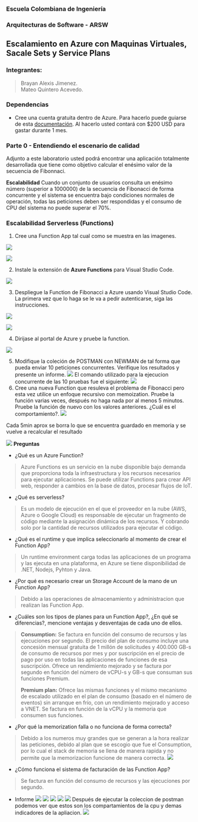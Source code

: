 ### Escuela Colombiana de Ingeniería
### Arquitecturas de Software - ARSW

## Escalamiento en Azure con Maquinas Virtuales, Sacale Sets y Service Plans
### Integrantes:

> Brayan Alexis Jimenez.\
> Mateo Quintero Acevedo.
### Dependencias
* Cree una cuenta gratuita dentro de Azure. Para hacerlo puede guiarse de esta [documentación](https://azure.microsoft.com/en-us/free/search/?&ef_id=Cj0KCQiA2ITuBRDkARIsAMK9Q7MuvuTqIfK15LWfaM7bLL_QsBbC5XhJJezUbcfx-qAnfPjH568chTMaAkAsEALw_wcB:G:s&OCID=AID2000068_SEM_alOkB9ZE&MarinID=alOkB9ZE_368060503322_%2Bazure_b_c__79187603991_kwd-23159435208&lnkd=Google_Azure_Brand&dclid=CjgKEAiA2ITuBRDchty8lqPlzS4SJAC3x4k1mAxU7XNhWdOSESfffUnMNjLWcAIuikQnj3C4U8xRG_D_BwE). Al hacerlo usted contará con $200 USD para gastar durante 1 mes.

### Parte 0 - Entendiendo el escenario de calidad

Adjunto a este laboratorio usted podrá encontrar una aplicación totalmente desarrollada que tiene como objetivo calcular el enésimo valor de la secuencia de Fibonnaci.

**Escalabilidad**
Cuando un conjunto de usuarios consulta un enésimo número (superior a 1000000) de la secuencia de Fibonacci de forma concurrente y el sistema se encuentra bajo condiciones normales de operación, todas las peticiones deben ser respondidas y el consumo de CPU del sistema no puede superar el 70%.

### Escalabilidad Serverless (Functions)

1. Cree una Function App tal cual como se muestra en las  imagenes.

![](images/part3/part3-function-config.png)

![](images/part3/part3-function-configii.png)

2. Instale la extensión de **Azure Functions** para Visual Studio Code.

![](images/part3/part3-install-extension.png)

3. Despliegue la Function de Fibonacci a Azure usando Visual Studio Code. La primera vez que lo haga se le va a pedir autenticarse, siga las instrucciones.

![](images/part3/part3-deploy-function-1.png)

![](images/part3/part3-deploy-function-2.png)

4. Dirijase al portal de Azure y pruebe la function.

![](images/part3/part3-test-function.png)

5. Modifique la coleción de POSTMAN con NEWMAN de tal forma que pueda enviar 10 peticiones concurrentes. Verifique los resultados y presente un informe.
   ![](images/img3.png)
El comando utilizado para la ejecucion concurrente de las 10 pruebas fue el siguiente:
   ![](images/img4.png)
6. Cree una nueva Function que resuleva el problema de Fibonacci pero esta vez utilice un enfoque recursivo con memoization. Pruebe la función varias veces, después no haga nada por al menos 5 minutos. Pruebe la función de nuevo con los valores anteriores. ¿Cuál es el comportamiento?.
   ![](images/img5.png)

Cada 5min aprox se borra lo que se encuentra guardado en memoria y se vuelve a recalcular el resultado

![](images/img6.png)
**Preguntas**

* ¿Qué es un Azure Function?
> Azure Functions es un servicio en la nube disponible bajo demanda que proporciona toda la infraestructura y los recursos
> necesarios para ejecutar aplicaciones.
> Se puede utilizar Functions para crear API web, responder a cambios en la base de datos, procesar flujos de IoT.
> 
* ¿Qué es serverless?
> Es un modelo de ejecución en el que el proveedor en la nube (AWS, Azure o Google Cloud) es responsable de ejecutar un
> fragmento de código mediante la asignación dinámica de los recursos. Y cobrando solo por la cantidad de recursos utilizados
> para ejecutar el código.
* ¿Qué es el runtime y que implica seleccionarlo al momento de crear el Function App?
>Un runtime environment carga todas las aplicaciones de un programa
> y las ejecuta en una plataforma, en Azure se tiene disponibilidad
> de .NET, Nodejs, Pyhton y Java.
* ¿Por qué es necesario crear un Storage Account de la mano de un Function App?
> Debido a las operaciones de almacenamiento y administracion que
> realizan las Function App.
* ¿Cuáles son los tipos de planes para un Function App?, ¿En qué se diferencias?, mencione ventajas y desventajas de cada uno de ellos.
> **Consumption:** Se factura en
> función del consumo de recursos y las ejecuciones por segundo. El
> precio del plan de consumo incluye una concesión mensual gratuita
> de 1 millón de solicitudes y 400.000 GB-s de consumo de recursos
> por mes y por suscripción en el precio de pago por uso en todas
> las aplicaciones de funciones de esa suscripción. Ofrece un rendimiento mejorado y se factura
> por segundo en función del número de vCPU-s y GB-s que
> consuman sus funciones Premium.
> 
> **Premium plan:** Ofrece las
> mismas funciones y el mismo mecanismo de escalado utilizado en el
> plan de consumo (basado en el número de eventos) sin arranque en
> frío, con un rendimiento mejorado y acceso a VNET. Se factura en función de la vCPU y la memoria
> que consumen sus funciones.
* ¿Por qué la memorization falla o no funciona de forma correcta?
> Debido a los numeros muy grandes que se generan a la hora realizar
> las peticiones, debido al plan que se escogio que fue el
> Consumption, por lo cual el stack de memoria se llena de manera
> rapida y no permite que la memorizacion funcione de manera
> correcta.
![](images/img1.png)
* ¿Cómo funciona el sistema de facturación de las Function App?

> Se factura en función del consumo de recursos y las ejecuciones
> por segundo.
* Informe
  ![](images/p1.png)
  ![](images/p2.png)
  ![](images/p3.png)
  ![](images/p4.png)
  ![](images/p5.png)
  Después de ejecutar la coleccion de postman podemos ver que estos son los compartamientos de la cpu y demas indicadores de la apliacion.
  ![](images/img2.png)